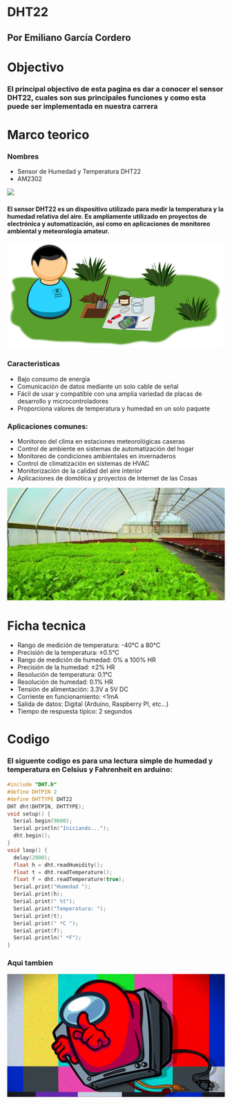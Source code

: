 # DHT22
## Por Emiliano García Cordero

# Objectivo
### El principal objectivo de esta pagina es dar a conocer el sensor DHT22, cuales son sus principales funciones y como esta puede ser implementada en nuestra carrera
# Marco teorico
### Nombres
* Sensor de Humedad y Temperatura DHT22
* AM2302

![](https://aelectronics.com.mx/2172-large_default/modulo-dht22.jpg)

#### El sensor DHT22 es un dispositivo utilizado para medir la temperatura y la humedad relativa del aire. Es ampliamente utilizado en proyectos de electrónica y automatización, así como en aplicaciones de monitoreo ambiental y meteorología amateur.

![](https://github.com/Capi2023/dht22/blob/main/imagenes/soil_sampling.png)

### Caracteristicas
* Bajo consumo de energía
* Comunicación de datos mediante un solo cable de señal
* Fácil de usar y compatible con una amplia variedad de placas de desarrollo y microcontroladores
* Proporciona valores de temperatura y humedad en un solo paquete

### Aplicaciones comunes:
* Monitoreo del clima en estaciones meteorológicas caseras
* Control de ambiente en sistemas de automatización del hogar
* Monitoreo de condiciones ambientales en invernaderos
* Control de climatización en sistemas de HVAC
* Monitorización de la calidad del aire interior
* Aplicaciones de domótica y proyectos de Internet de las Cosas

![](https://github.com/Capi2023/dht22/blob/main/imagenes/invernadero1.jpg)

# Ficha tecnica
* Rango de medición de temperatura: -40°C a 80°C
* Precisión de la temperatura: ±0.5°C
* Rango de medición de humedad: 0% a 100% HR
* Precisión de la humedad: ±2% HR
* Resolución de temperatura: 0.1°C
* Resolución de humedad: 0.1% HR
* Tensión de alimentación: 3.3V a 5V DC
* Corriente en funcionamiento: <1mA
* Salida de datos: Digital (Arduino, Raspberry PI, etc...)
* Tiempo de respuesta típico: 2 segundos

# Codigo
### El siguente codigo es para una lectura simple de humedad y temperatura en Celsius y Fahrenheit en arduino:

```c++
#include "DHT.h"
#define DHTPIN 2
#define DHTTYPE DHT22
DHT dht(DHTPIN, DHTTYPE);
void setup() {
  Serial.begin(9600);
  Serial.println("Iniciando...");
  dht.begin();
}
void loop() {
  delay(2000);
  float h = dht.readHumidity();
  float t = dht.readTemperature();
  float f = dht.readTemperature(true);
  Serial.print("Humedad ");
  Serial.print(h);
  Serial.print(" %t");
  Serial.print("Temperatura: ");
  Serial.print(t);
  Serial.print(" *C ");
  Serial.print(f);
  Serial.println(" *F");
}
```

### Aqui tambien


![](https://github.com/Capi2023/dht22/blob/main/imagenes/AmongUsTV.webp)
